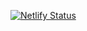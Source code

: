 [![Netlify Status](https://api.netlify.com/api/v1/badges/fe92122d-11a4-492a-b37c-fa9dbaa54ba7/deploy-status)](https://app.netlify.com/sites/elioking1/deploys)
